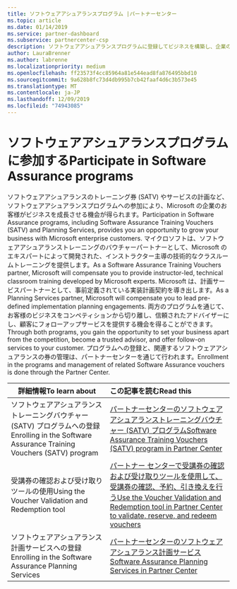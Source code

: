 ```yaml
---
title: ソフトウェアアシュアランスプログラム |パートナーセンター
ms.topic: article
ms.date: 01/14/2019
ms.service: partner-dashboard
ms.subservice: partnercenter-csp
description: ソフトウェアアシュアランスプログラムに登録してビジネスを構築し、企業のお客様にトレーニングと計画を提供するための補償を受けることができます。
author: LauraBrenner
ms.author: labrenne
ms.localizationpriority: medium
ms.openlocfilehash: ff23573f4cc85964a81e544ead8fa876495bbd10
ms.sourcegitcommit: 9a628b8fc73d4db995b7cb42faaf4d6c3b573e45
ms.translationtype: MT
ms.contentlocale: ja-JP
ms.lasthandoff: 12/09/2019
ms.locfileid: "74943085"
---
```

# <a name="participate-in-software-assurance-programs"></a><span data-ttu-id="563c6-103">ソフトウェアアシュアランスプログラムに参加する</span><span class="sxs-lookup"><span data-stu-id="563c6-103">Participate in Software Assurance programs</span></span>

<span data-ttu-id="563c6-104">ソフトウェアアシュアランスのトレーニング券 (SATV) やサービスの計画など、ソフトウェアアシュアランスプログラムへの参加により、Microsoft の企業のお客様がビジネスを成長させる機会が得られます。</span><span class="sxs-lookup"><span data-stu-id="563c6-104">Participation in Software Assurance programs, including Software Assurance Training Vouchers (SATV) and Planning Services, provides you an opportunity to grow your business with Microsoft enterprise customers.</span></span> <span data-ttu-id="563c6-105">マイクロソフトは、ソフトウェアアシュアランストレーニングのバウチャーパートナーとして、Microsoft のエキスパートによって開発された、インストラクター主導の技術的なクラスルームトレーニングを提供します。</span><span class="sxs-lookup"><span data-stu-id="563c6-105">As a Software Assurance Training Vouchers partner, Microsoft will compensate you to provide instructor-led, technical classroom training developed by Microsoft experts.</span></span> <span data-ttu-id="563c6-106">Microsoft は、計画サービスパートナーとして、事前定義されている実装計画契約を導き出します。</span><span class="sxs-lookup"><span data-stu-id="563c6-106">As a Planning Services partner, Microsoft will compensate you to lead pre-defined implementation planning engagements.</span></span> <span data-ttu-id="563c6-107">両方のプログラムを通じて、お客様のビジネスをコンペティションから切り離し、信頼されたアドバイザーにし、顧客にフォローアップサービスを提供する機会を得ることができます。</span><span class="sxs-lookup"><span data-stu-id="563c6-107">Through both programs, you gain the opportunity to set your business apart from the competition, become a trusted advisor, and offer follow-on services to your customer.</span></span> <span data-ttu-id="563c6-108">プログラムへの登録と、関連するソフトウェアアシュアランスの券の管理は、パートナーセンターを通じて行われます。</span><span class="sxs-lookup"><span data-stu-id="563c6-108">Enrollment in the programs and management of related Software Assurance vouchers is done through the Partner Center.</span></span>

|<span data-ttu-id="563c6-109">**詳細情報**</span><span class="sxs-lookup"><span data-stu-id="563c6-109">**To learn about**</span></span>   |<span data-ttu-id="563c6-110">**この記事を読む**</span><span class="sxs-lookup"><span data-stu-id="563c6-110">**Read this**</span></span>   |
|--------------------------|:------------------|
|<span data-ttu-id="563c6-111">ソフトウェアアシュアランストレーニングバウチャー (SATV) プログラムへの登録</span><span class="sxs-lookup"><span data-stu-id="563c6-111">Enrolling in the Software Assurance Training Vouchers (SATV) program</span></span>|[<span data-ttu-id="563c6-112">パートナーセンターのソフトウェアアシュアランストレーニングバウチャー (SATV) プログラム</span><span class="sxs-lookup"><span data-stu-id="563c6-112">Software Assurance Training Vouchers (SATV) program in Partner Center</span></span>](software-assurance-satv.md)|
|<span data-ttu-id="563c6-113">受講券の確認および受け取りツールの使用</span><span class="sxs-lookup"><span data-stu-id="563c6-113">Using the Voucher Validation and Redemption tool</span></span>|[<span data-ttu-id="563c6-114">パートナー センターで受講券の確認および受け取りツールを使用して、受講券の確認、予約、引き換えを行う</span><span class="sxs-lookup"><span data-stu-id="563c6-114">Use the Voucher Validation and Redemption tool in Partner Center to validate, reserve, and redeem vouchers</span></span>](voucher-validation-tool.md)|
|<span data-ttu-id="563c6-115">ソフトウェアアシュアランス計画サービスへの登録</span><span class="sxs-lookup"><span data-stu-id="563c6-115">Enrolling in the Software Assurance Planning Services</span></span>|[<span data-ttu-id="563c6-116">パートナーセンターのソフトウェアアシュアランス計画サービス</span><span class="sxs-lookup"><span data-stu-id="563c6-116">Software Assurance Planning Services in Partner Center</span></span>](software-assurance-dps.md) 


